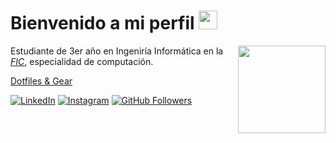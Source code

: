 <div id="header" align="left">
  
  <h1>
    Bienvenido a mi perfil
    <img src="https://media2.giphy.com/media/v1.Y2lkPTc5MGI3NjExbzRjdDA4d24zenFzOG1vam94cnlzbGhtcmh1NGQwaGxsOTkwcmRwYyZlcD12MV9pbnRlcm5hbF9naWZfYnlfaWQmY3Q9Zw/ah7KwjMNJlhtK/giphy.gif" width="30px"/>
  </h1>
  <img align="right" src="https://66.media.tumblr.com/3d05599acbae7a7d95fec533f8a3b2d1/tumblr_mpzxpfGkZX1rl3tlpo1_500.png" width="140"/>

  Estudiante de 3er año en Ingeniría Informática en la *[FIC](https://www.fic.udc.es/)*, especialidad de computación.

  [Dotfiles & Gear](https://github.com/gaaelgarciia/dotfiles)

  [![LinkedIn](https://img.shields.io/badge/LinkedIn-458588?style=flat-square&logo=linkedin&logoColor=white&link=https://www.linkedin.com/in/gael-garciaa/)](https://www.linkedin.com/in/gael-garciaa/)
  [![Instagram](https://img.shields.io/badge/-@gaael.garciiaa-CC241D?logo=instagram&logoColor=white&style=flat-square)](https://www.instagram.com/gaaelgarciia)
  [![GitHub Followers](https://img.shields.io/github/followers/gaaelgarciia?label=Followers&style=flat-square&color=D79921&logo=github&logoColor=white)](https://github.com/gaaelgarciia)
</div>


 